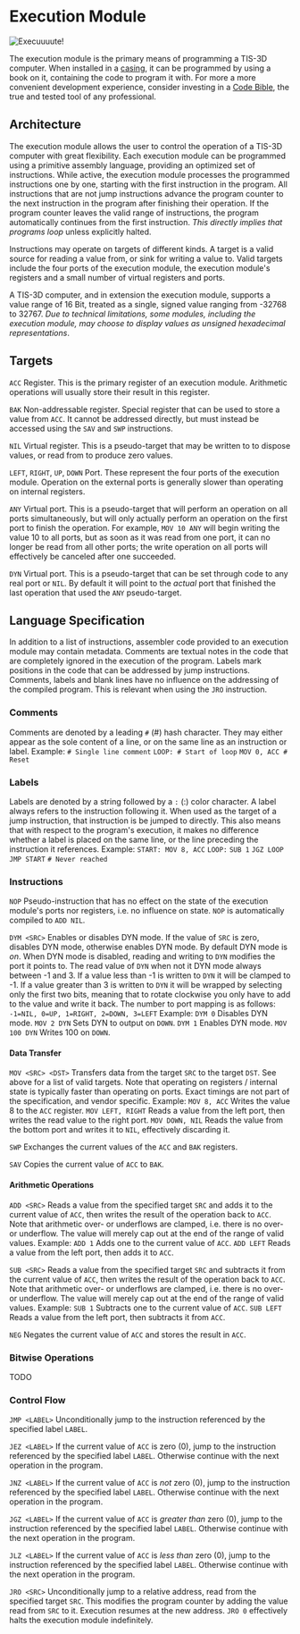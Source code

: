 # Execution Module

![Execuuuute!](item:tis3d:module_execution)

The execution module is the primary means of programming a TIS-3D computer. When installed in a [casing](../block/casing.md), it can be programmed by using a book on it, containing the code to program it with. For more a more convenient development experience, consider investing in a [Code Bible](book_code.md), the true and tested tool of any professional.

## Architecture
The execution module allows the user to control the operation of a TIS-3D computer with great flexibility. Each execution module can be programmed using a primitive assembly language, providing an optimized set of instructions. While active, the execution module processes the programmed instructions one by one, starting with the first instruction in the program. All instructions that are not jump instructions advance the program counter to the next instruction in the program after finishing their operation. If the program counter leaves the valid range of instructions, the program automatically continues from the first instruction. *This directly implies that programs loop* unless explicitly halted.

Instructions may operate on targets of different kinds. A target is a valid source for reading a value from, or sink for writing a value to. Valid targets include the four ports of the execution module, the execution module's registers and a small number of virtual registers and ports.

A TIS-3D computer, and in extension the execution module, supports a value range of 16 Bit, treated as a single, signed value ranging from -32768 to 32767. *Due to technical limitations, some modules, including the execution module, may choose to display values as unsigned hexadecimal representations*.

## Targets
`ACC`
Register. This is the primary register of an execution module. Arithmetic operations will usually store their result in this register.

`BAK`
Non-addressable register. Special register that can be used to store a value from `ACC`. It cannot be addressed directly, but must instead be accessed using the `SAV` and `SWP` instructions.

`NIL`
Virtual register. This is a pseudo-target that may be written to to dispose values, or read from to produce zero values.

`LEFT`, `RIGHT`, `UP`, `DOWN`
Port. These represent the four ports of the execution module. Operation on the external ports is generally slower than operating on internal registers.

`ANY`
Virtual port. This is a pseudo-target that will perform an operation on all ports simultaneously, but will only actually perform an operation on the first port to finish the operation. For example, `MOV 10 ANY` will begin writing the value 10 to all ports, but as soon as it was read from one port, it can no longer be read from all other ports; the write operation on all ports will effectively be canceled after one succeeded.

`DYN`
Virtual port. This is a pseudo-target that can be set through code to any real port or `NIL`. By default it will point to the *actual* port that finished the last operation that used the `ANY` pseudo-target.

## Language Specification
In addition to a list of instructions, assembler code provided to an execution module may contain metadata. Comments are textual notes in the code that are completely ignored in the execution of the program. Labels mark positions in the code that can be addressed by jump instructions. Comments, labels and blank lines have no influence on the addressing of the compiled program. This is relevant when using the `JRO` instruction.

### Comments
Comments are denoted by a leading `#` (#) hash character. They may either appear as the sole content of a line, or on the same line as an instruction or label.
Example:
`# Single line comment`
`LOOP: # Start of loop`
`MOV 0, ACC # Reset`

### Labels
Labels are denoted by a string followed by a `:` (:) color character. A label always refers to the instruction following it. When used as the target of a jump instruction, that instruction is be jumped to directly. This also means that with respect to the program's execution, it makes no difference whether a label is placed on the same line, or the line preceding the instruction it references.
Example:
`START: MOV 8, ACC`
`LOOP:`
`SUB 1`
`JGZ LOOP`
`JMP START`
`# Never reached`

### Instructions
`NOP`
Pseudo-instruction that has no effect on the state of the execution module's ports nor registers, i.e. no influence on state. `NOP` is automatically compiled to `ADD NIL`.

`DYM <SRC>`
Enables or disables DYN mode. If the value of `SRC` is zero, disables DYN mode, otherwise enables DYN mode. By default DYN mode is *on*.
When DYN mode is disabled, reading and writing to `DYN` modifies the port it points to. The read value of `DYN` when not it DYN mode always between -1 and 3. If a value less than -1 is written to `DYN` it will be clamped to -1. If a value greater than 3 is written to `DYN` it will be wrapped by selecting only the first two bits, meaning that to rotate clockwise you only have to add to the value and write it back. The number to port mapping is as follows:
`-1=NIL, 0=UP, 1=RIGHT, 2=DOWN, 3=LEFT`
Example:
`DYM 0` Disables DYN mode.
`MOV 2 DYN` Sets DYN to output on `DOWN`.
`DYM 1` Enables DYN mode.
`MOV 100 DYN` Writes 100 on `DOWN`.

#### Data Transfer
`MOV <SRC> <DST>`
Transfers data from the target `SRC` to the target `DST`. See above for a list of valid targets. Note that operating on registers / internal state is typically faster than operating on ports. Exact timings are not part of the specification, and vendor specific.
Example:
`MOV 8, ACC` Writes the value 8 to the `ACC` register.
`MOV LEFT, RIGHT` Reads a value from the left port, then writes the read value to the right port.
`MOV DOWN, NIL` Reads the value from the bottom port and writes it to `NIL`, effectively discarding it.

`SWP`
Exchanges the current values of the `ACC` and `BAK` registers.

`SAV`
Copies the current value of `ACC` to `BAK`.

#### Arithmetic Operations
`ADD <SRC>`
Reads a value from the specified target `SRC` and adds it to the current value of `ACC`, then writes the result of the operation back to `ACC`. Note that arithmetic over- or underflows are clamped, i.e. there is no over- or underflow. The value will merely cap out at the end of the range of valid values.
Example:
`ADD 1` Adds one to the current value of `ACC`.
`ADD LEFT` Reads a value from the left port, then adds it to `ACC`.

`SUB <SRC>`
Reads a value from the specified target `SRC` and subtracts it from the current value of `ACC`, then writes the result of the operation back to `ACC`. Note that arithmetic over- or underflows are clamped, i.e. there is no over- or underflow. The value will merely cap out at the end of the range of valid values.
Example:
`SUB 1` Subtracts one to the current value of `ACC`.
`SUB LEFT` Reads a value from the left port, then subtracts it from `ACC`.

`NEG`
Negates the current value of `ACC` and stores the result in `ACC`.

### Bitwise Operations
TODO

### Control Flow
`JMP <LABEL>`
Unconditionally jump to the instruction referenced by the specified label `LABEL`.

`JEZ <LABEL>`
If the current value of `ACC` is zero (0), jump to the instruction referenced by the specified label `LABEL`. Otherwise continue with the next operation in the program.

`JNZ <LABEL>`
If the current value of `ACC` is *not* zero (0), jump to the instruction referenced by the specified label `LABEL`. Otherwise continue with the next operation in the program.

`JGZ <LABEL>`
If the current value of `ACC` is *greater than* zero (0), jump to the instruction referenced by the specified label `LABEL`. Otherwise continue with the next operation in the program.

`JLZ <LABEL>`
If the current value of `ACC` is *less than* zero (0), jump to the instruction referenced by the specified label `LABEL`. Otherwise continue with the next operation in the program.

`JRO <SRC>`
Unconditionally jump to a relative address, read from the specified target `SRC`. This modifies the program counter by adding the value read from `SRC` to it. Execution resumes at the new address. `JRO 0` effectively halts the execution module indefinitely.
